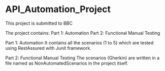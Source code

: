 # API_Automation_Project
This project is submitted to BBC

The project contains: Part 1: Automation Part 2: Functional Manual Testing

Part 1: Automation It contains all the scenarios (1 to 5) which are tested using RestAssured with Junit framework.

Part 2: Functional Manual Testing The scenarios (Gherkin) are written in a file named as NonAutomatedScenarios in the project itself.
